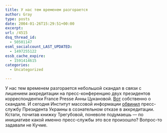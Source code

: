 ```yaml
---
title: У нас тем временем разгорается
author: Gray
type: posts
date: 2004-01-26T15:29:51+00:00
excerpt:
url: /4515
dsq_thread_id:
  - 50501147
esml_socialcount_LAST_UPDATED:
  - 1497255122
essb_cache_expire:
  - 1591414615
categories:
  - Uncategorized

---
```








У нас тем временем разгорается небольшой скандал в связи с лишением аккредитации на пресс-конференцию двух президентов корреспондентки France Presse Анны Цукановой. <a href="http://www.korrespondent.net/main/87445" target="_blank">Вот</a> собственно о скандале. И сегодня Институт массовой информации <a href="http://www.korrespondent.net/main/87513" target="_blank">обвинил</a> пресс-службу Президента Украины в сознательном отказе в аккредитации.  
Кстати, почитав книжку Трегубовой, поневоле подумаешь &#8212; по инициативе какой именно пресс-службы это все произошло? Вопрос-то задавали не Кучме.